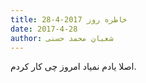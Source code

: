```yaml
---
title: خاطره روز 2017-4-28
date: 2017-4-28
author: شعبان محمد حسنی
---
```


اصلا یادم نمیاد امروز چی کار کردم.
